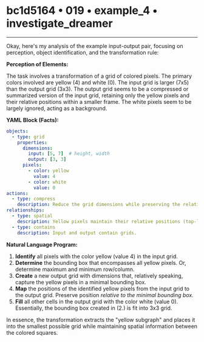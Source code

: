 # bc1d5164 • 019 • example_4 • investigate_dreamer

---
Okay, here's my analysis of the example input-output pair, focusing on perception, object identification, and the transformation rule:

**Perception of Elements:**

The task involves a transformation of a grid of colored pixels. The primary colors involved are yellow (4) and white (0). The input grid is larger (7x5) than the output grid (3x3). The output grid seems to be a compressed or summarized version of the input grid, retaining only the yellow pixels and their relative positions within a smaller frame. The white pixels seem to be largely ignored, acting as a background.

**YAML Block (Facts):**



```yaml
objects:
  - type: grid
    properties:
      dimensions:
        input: [5, 7]  # height, width
        output: [3, 3]
      pixels:
        - color: yellow
          value: 4
        - color: white
          value: 0
actions:
  - type: compress
    description: Reduce the grid dimensions while preserving the relative positions of the yellow pixels.
relationships:
  - type: spatial
    description: Yellow pixels maintain their relative positions (top-left, top-right, bottom-left, bottom-middle, bottom-right) in both input and output.
  - type: contains
    description: Input and output contain grids.

```



**Natural Language Program:**

1.  **Identify** all pixels with the color yellow (value 4) in the input grid.
2.  **Determine** the bounding box that encompasses all yellow pixels. Or, determine maximum and minimum row/column.
3. **Create** a new output grid with dimensions that, relatively speaking, capture the yellow pixels in a minimal bounding box.
4. **Map** the positions of the identified yellow pixels from the input grid to the output grid. Preserve position *relative to the minimal bounding box.*
5.  **Fill** all other cells in the output grid with the color white (value 0). Essentially, the bounding box created in (2.) is fit into 3x3 grid.

In essence, the transformation extracts the "yellow subgraph" and places it into the smallest possible grid while maintaining spatial information between the colored squares.

